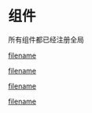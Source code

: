# 组件
所有组件都已经注册全局

[filename](./components/vh-page-animation.md ':include')

[filename](./components/vh-page.md ':include')

[filename](./components/vh-header.md ':include')

[filename](./components/vh-scroller.md ':include')
